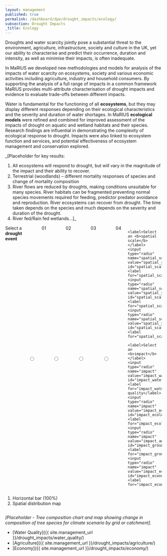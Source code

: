 ```yaml
---
layout: management
published: true
permalink: /dashboard/dpe/drought_impacts/ecology/
subsection: Drought Impacts
_title: Ecology
---
```


Droughts and water scarcity jointly pose a substantial threat to the environment, agriculture, infrastructure, society and culture in the UK, yet our ability to characterise and predict their occurrence, duration and intensity, as well as minimise their impacts, is often inadequate.

In MaRIUS we developed new methodologies and models for analysis of the impacts of water scarcity on ecosystems, society and various economic activities including agriculture, industry and household consumers. By supporting the analysis of a full range of impacts in a common framework MaRIUS provides multi-attribute characterisation of drought impacts and evidence to evaluate trade-offs between different impacts.


Water is fundamental for the functioning of all **ecosystems**, but they may display different responses depending on their ecological characteristics and the severity and duration of water shortages. In MaRIUS **ecological models** were refined and combined for improved assessment of the impacts of drought on aquatic and wetland habitats and their species. Research findings are influential in demonstrating the complexity of ecological response to drought. Impacts were also linked to ecosystem function and services, and potential effectiveness of ecosystem management and conservation explored.

_[Placeholder for key results:
1. All ecosystems will respond to drought, but will vary in the magnitude of the impact and their ability to recover.
2. Terrestrial (woodlands) – different mortality responses of species and change of mortality composition
3. River flows are reduced by droughts, making conditions unsuitable for many species. River habitats can be fragmented preventing normal species movements required for feeding, predictor predator avoidance and reproduction. River ecosystems can recover from drought. The time taken depends on the species and much depends on the severity and duration of the drought.
4. River fed/Rain fed wetlands...]_



<div class="large-6 medium-3 columns">
	<label>Select a <b>drought event</b></label>
	<input type="radio" name="drought_event" value="drought_event_01" id="drought_event_01"><label for="drought_event_01">01</label>
	<input type="radio" name="drought_event" value="drought_event_02" id="drought_event_02"><label for="drought_event_02">02</label>
	<input type="radio" name="drought_event" value="drought_event_03" id="drought_event_03"><label for="drought_event_03">03</label>
	<input type="radio" name="drought_event" value="drought_event_04" id="drought_event_04"><label for="drought_event_04">04</label>

	<label>Select an <b>spatial scale</b></label>
	<input type="radio" name="spatial_scale" value="spatial_scale_thames" id="spatial_scale_thames"><label for="spatial_scale_thames">Thames</label>
	<input type="radio" name="spatial_scale" value="spatial_scale_severn" id="spatial_scale_severn"><label for="spatial_scale_severn">Severn</label>
	<input type="radio" name="spatial_scale" value="spatial_scale_england" id="spatial_scale_england"><label for="spatial_scale_england">England</label>

	<label>Select an <b>impact</b></label>
	<input type="radio" name="impact" value="impact_water_quality" id="impact_water_quality"><label for="impact_water_quality">Water quality</label>
	<input type="radio" name="impact" value="impact_ecology" id="impact_ecology"><label for="impact_ecology">Ecology</label>
	<input type="radio" name="impact" value="impact_agriculture" id="impact_groundwater"><label for="impact_groundwater">Agriculture</label>
	<input type="radio" name="impact" value="impact_economy" id="impact_economy"><label for="impact_economy">Economy</label>
</div>

<div class="large-6 medium-6 columns">
	<ol>
		<li>Horizontal bar (100%)</li>
		<li>Spatial distribution map</li>
	</ol>
</div>

<script src='{{ site.baseurl }}/assets/js/pie_chart.js' type='text/javascript'> </script>

_[Placeholder - Tree composition chart and map showing change in composition of tree species for climate scenario by grid or catchment]._   





* [Water Quality]({{ site.management_url }}/drought_impacts/water_quality/)
* [Agriculture]({{ site.management_url }}/drought_impacts/agriculture/)
* [Economy]({{ site.management_url }}/drought_impacts/economy/)
